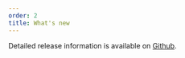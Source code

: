 ```yaml
---
order: 2
title: What's new
---
```


Detailed release information is available on [Github](https://github.com/ec-europa/europa-component-library/releases).
